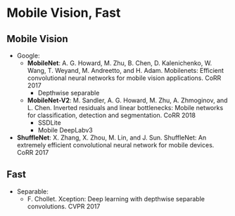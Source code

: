 # Mobile Vision, Fast

## Mobile Vision
- Google:
	- **MobileNet**: A. G. Howard, M. Zhu, B. Chen, D. Kalenichenko, W. Wang, T. Weyand, M. Andreetto, and H. Adam. Mobilenets: Efficient convolutional neural networks for mobile vision applications. CoRR 2017
		- Depthwise separable
	- **MobileNet-V2**: M. Sandler, A. G. Howard, M. Zhu, A. Zhmoginov, and L. Chen. Inverted residuals and linear bottlenecks: Mobile networks for classification, detection and segmentation. CoRR 2018
		- SSDLite
		- Mobile DeepLabv3
- **ShuffleNet**: X. Zhang, X. Zhou, M. Lin, and J. Sun. ShuffleNet: An extremely efficient convolutional neural network for mobile devices. CoRR 2017

## Fast
- Separable:
	-  F. Chollet. Xception: Deep learning with depthwise separable convolutions. CVPR 2017